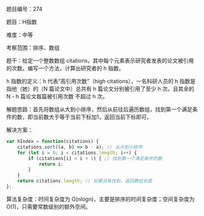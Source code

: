 题目编号：274

题目：H指数

难度：中等

考察范围：排序、数组

题干：给定一个整数数组 citations，其中每个元素表示研究者发表的论文被引用的次数。编写一个方法，计算出研究者的 h 指数。

h 指数的定义：h 代表“高引用次数”（high citations），一名科研人员的 h 指数是指他（她）的（N 篇论文中）总共有 h 篇论文分别被引用了至少 h 次。且其余的 N - h 篇论文每篇被引用次数 不超过 h 次。

解题思路：首先将数组从大到小排序，然后从前往后遍历数组，找到第一个满足条件的数，即当前数大于等于当前下标加1，返回当前下标即可。

解决方案：

```javascript
var hIndex = function(citations) {
    citations.sort((a, b) => b - a); // 从大到小排序
    for (let i = 0; i < citations.length; i++) {
        if (citations[i] < i + 1) { // 找到第一个满足条件的数
            return i;
        }
    }
    return citations.length; // 如果没有找到，返回数组长度
};
```

算法复杂度：时间复杂度为 O(nlogn)，主要是排序的时间复杂度；空间复杂度为 O(1)，只需要常数级别的额外空间。